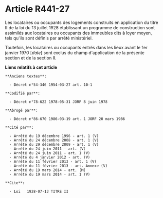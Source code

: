 # Article R441-27

Les locataires ou occupants des logements construits en application du titre II de la loi du 13 juillet 1928 établissant un
programme de construction sont assimilés aux locataires ou occupants des immeubles dits à loyer moyen, tels qu'ils sont
définis par arrêté ministériel.

Toutefois, les locataires ou occupants entrés dans les lieux avant le 1er janvier 1970 [*date*] sont exclus du champ
d'application de la présente section et de la section II.

**Liens relatifs à cet article**

	**Anciens textes**:

	  - Décret n°54-346 1954-03-27 art. 10-1

	**Codifié par**:

	  - Décret n°78-622 1978-05-31 JORF 8 juin 1978

	**Abrogé par**:

	  - Décret n°86-670 1986-03-19 art. 1 JORF 20 mars 1986

	**Cité par**:

	  - Arrêté du 19 décembre 1996 - art. 1 (V)
	  - Arrêté du 24 décembre 2008 - art. 1 (V)
	  - Arrêté du 29 décembre 2009 - art. 1 (V)
	  - Arrêté du 24 juin 2011 - art. (V)
	  - Arrêté du 24 juin 2011 - art. 1 (V)
	  - Arrêté du 4 janvier 2012 - art. (V)
	  - Arrêté du 11 février 2013 - art. 1 (V)
	  - Arrêté du 11 février 2013 - art. Annexe (V)
	  - Arrêté du 19 mars 2014 - art. (M)
	  - Arrêté du 19 mars 2014 - art. 1 (V)

	**Cite**:

	  - Loi   1928-07-13 TITRE II
